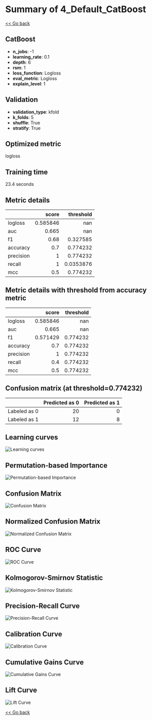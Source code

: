 # Summary of 4_Default_CatBoost

[<< Go back](../README.md)


## CatBoost
- **n_jobs**: -1
- **learning_rate**: 0.1
- **depth**: 6
- **rsm**: 1
- **loss_function**: Logloss
- **eval_metric**: Logloss
- **explain_level**: 1

## Validation
 - **validation_type**: kfold
 - **k_folds**: 5
 - **shuffle**: True
 - **stratify**: True

## Optimized metric
logloss

## Training time

23.4 seconds

## Metric details
|           |    score |   threshold |
|:----------|---------:|------------:|
| logloss   | 0.585846 | nan         |
| auc       | 0.665    | nan         |
| f1        | 0.68     |   0.327585  |
| accuracy  | 0.7      |   0.774232  |
| precision | 1        |   0.774232  |
| recall    | 1        |   0.0353876 |
| mcc       | 0.5      |   0.774232  |


## Metric details with threshold from accuracy metric
|           |    score |   threshold |
|:----------|---------:|------------:|
| logloss   | 0.585846 |  nan        |
| auc       | 0.665    |  nan        |
| f1        | 0.571429 |    0.774232 |
| accuracy  | 0.7      |    0.774232 |
| precision | 1        |    0.774232 |
| recall    | 0.4      |    0.774232 |
| mcc       | 0.5      |    0.774232 |


## Confusion matrix (at threshold=0.774232)
|              |   Predicted as 0 |   Predicted as 1 |
|:-------------|-----------------:|-----------------:|
| Labeled as 0 |               20 |                0 |
| Labeled as 1 |               12 |                8 |

## Learning curves
![Learning curves](learning_curves.png)

## Permutation-based Importance
![Permutation-based Importance](permutation_importance.png)
## Confusion Matrix

![Confusion Matrix](confusion_matrix.png)


## Normalized Confusion Matrix

![Normalized Confusion Matrix](confusion_matrix_normalized.png)


## ROC Curve

![ROC Curve](roc_curve.png)


## Kolmogorov-Smirnov Statistic

![Kolmogorov-Smirnov Statistic](ks_statistic.png)


## Precision-Recall Curve

![Precision-Recall Curve](precision_recall_curve.png)


## Calibration Curve

![Calibration Curve](calibration_curve_curve.png)


## Cumulative Gains Curve

![Cumulative Gains Curve](cumulative_gains_curve.png)


## Lift Curve

![Lift Curve](lift_curve.png)



[<< Go back](../README.md)
